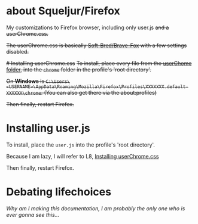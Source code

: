 # about Squeljur/Firefox
My customizations to Firefox browser, including only user.js ~~and a userChrome.css.~~ 

~~The userChrome.css is basically [Soft-Bred/Brave-Fox](https://github.com/Soft-Bred/Brave-Fox/) with a few settings disabled.~~

~~# Installing userChrome.css~~
~~To install, place every file from the [userChome folder](https://github.com/Squeljur/Firefox/tree/main/userChrome), into the `chrome` folder in the profile's 'root directory'.~~

~~On **Windows** is `C:\Users\<USERNAME>\AppData\Roaming\Mozilla\Firefox\Profiles\XXXXXXX.default-XXXXXX\chrome`. (You can also get there via the about:profiles)~~

~~Then finally, restart Firefox.~~

# Installing user.js
To install, place the `user.js` into the profile's 'root directory'.

Because I am lazy, I will refer to L8, [Installing userChrome.css](#installing-userchromecss)

Then finally, restart Firefox.

# Debating lifechoices
*Why am I making this documentation, I am probably the only one who is ever gonna see this...*
